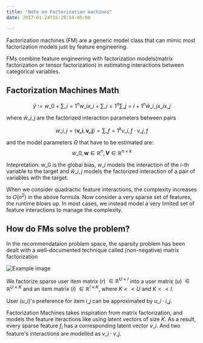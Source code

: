 ```yaml
---
title: "Note on Factorization machines"
date: 2017-01-24T15:28:54-05:00

---
```


Factorization machines (FM) are a generic model class that can mimic most factorization models just by feature engineering.

FMs combine feature engineering with factorization models(matrix factorization or tensor factorization) in estimating interactions between categorical variables.

<!-- Factorization machines (FMs) uses linear regression and matrix factorization to model sparse feature interactions but in linear time.
 -->
## Factorization Machines Math 

$$ \hat y := w\_0 + \sum\_{i= 1}^n w\_i x\_i + \sum\_{i = 1}^n \sum\_{j = i+1}^n \hat w\_{i,j} x\_i x\_j $$

where $\hat w\_{i,j}$ are the factorized interaction parameters between pairs

$$ w\_{i, j} = \langle \mathbf{v\_i}, \mathbf{v\_j}\rangle = \sum\_{f = 1}^k v\_{i,f} \cdot v\_{j,f} $$

and the model parameters $\Theta$ that have to be estimated are:
$$w\_{0}, \mathbf{w} \in \mathbb{R}^n, \mathbf{V} \in \mathbb{R}^{n \times k}$$

Intepretation: $w\_0$ is the global bias, $w\_i$ models the interaction of the i-th variable to the target and $\hat w\_{i, j}$ models the factorized interaction of a pair of variables with the target.

When we consider quadractic feature interactions, the complexity increases to $O(n^2)$ in the above formula. Now consider a very sparse set of features, the runtime blows up. In most cases, we instead model a very limited set of feature interactions to manage the complexity.

## How do FMs solve the problem?
In the recommendataion problem space, the sparsity problem has been dealt with a well-documented technique called (non-negative) matrix factorization


![Example image](/images/factorization.png)

We factorize sparse user item matrix $( r )$ $\in \mathbb{R}^{U \times I}$ into a user matrix $(u)$ $\in \mathbb{R}^{U  \times K}$ and an item matrix $(i)$ $\in \mathbb{R}^{I \times K}$, where $K << U$ and $K << I$.

User $(u\_i)$'s preference for item $i\_j$ can be approximated by $u\_i \cdot i\_j$.

Factorization Machines takes inspiration from matrix factorization, and models the feature iteractions like using latent vectors of size $K$. As a result, every sparse feature $f_i$ has a corresponding latent vector $v\_i$. And two feature's interactions are modelled as $v\_i \cdot v\_j$.
